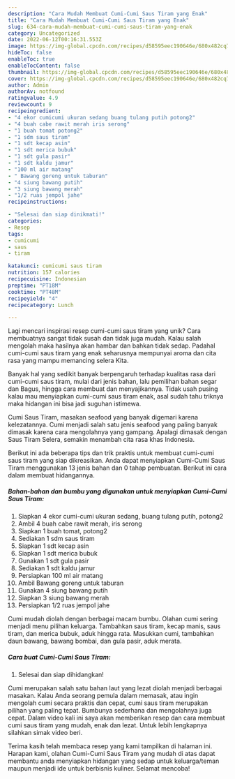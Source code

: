 ```yaml
---
description: "Cara Mudah Membuat Cumi-Cumi Saus Tiram yang Enak"
title: "Cara Mudah Membuat Cumi-Cumi Saus Tiram yang Enak"
slug: 634-cara-mudah-membuat-cumi-cumi-saus-tiram-yang-enak
category: Uncategorized
date: 2022-06-12T00:16:31.553Z
image: https://img-global.cpcdn.com/recipes/d58595eec190646e/680x482cq70/cumi-cumi-saus-tiram-foto-resep-utama.jpg
hideToc: false
enableToc: true
enableTocContent: false
thumbnail: https://img-global.cpcdn.com/recipes/d58595eec190646e/680x482cq70/cumi-cumi-saus-tiram-foto-resep-utama.jpg
cover: https://img-global.cpcdn.com/recipes/d58595eec190646e/680x482cq70/cumi-cumi-saus-tiram-foto-resep-utama.jpg
author: Admin
authorAv: notfound
ratingvalue: 4.9
reviewcount: 9
recipeingredient:
- "4 ekor cumicumi ukuran sedang buang tulang putih potong2"
- "4 buah cabe rawit merah iris serong"
- "1 buah tomat potong2"
- "1 sdm saus tiram"
- "1 sdt kecap asin"
- "1 sdt merica bubuk"
- "1 sdt gula pasir"
- "1 sdt kaldu jamur"
- "100 ml air matang"
- " Bawang goreng untuk taburan"
- "4 siung bawang putih"
- "3 siung bawang merah"
- "1/2 ruas jempol jahe"
recipeinstructions:

- "Selesai dan siap dinikmati!"
categories:
- Resep
tags:
- cumicumi
- saus
- tiram

katakunci: cumicumi saus tiram 
nutrition: 157 calories
recipecuisine: Indonesian
preptime: "PT18M"
cooktime: "PT48M"
recipeyield: "4"
recipecategory: Lunch

---
```





Lagi mencari inspirasi resep cumi-cumi saus tiram yang unik? Cara membuatnya sangat tidak susah dan tidak juga mudah. Kalau salah mengolah maka hasilnya akan hambar dan bahkan tidak sedap. Padahal cumi-cumi saus tiram yang enak seharusnya mempunyai aroma dan cita rasa yang mampu memancing selera Kita.





Banyak hal yang sedikit banyak berpengaruh terhadap kualitas rasa dari cumi-cumi saus tiram, mulai dari jenis bahan, lalu pemilihan bahan segar dan Bagus, hingga cara membuat dan menyajikannya. Tidak usah pusing kalau mau menyiapkan cumi-cumi saus tiram enak,      asal sudah tahu triknya maka hidangan ini bisa jadi suguhan istimewa.














Cumi Saus Tiram, masakan seafood yang banyak digemari karena kelezatannya. Cumi menjadi salah satu jenis seafood yang paling banyak dimasak karena cara mengolahnya yang gampang. Apalagi dimasak dengan Saus Tiram Selera, semakin menambah cita rasa khas Indonesia.






Berikut ini ada beberapa tips dan trik praktis untuk membuat cumi-cumi saus tiram yang siap dikreasikan. Anda dapat menyiapkan Cumi-Cumi Saus Tiram menggunakan 13 jenis bahan dan 0 tahap pembuatan. Berikut ini cara dalam membuat hidangannya.

<!--inarticleads1-->

##### Bahan-bahan dan bumbu yang digunakan untuk menyiapkan Cumi-Cumi Saus Tiram:

1. Siapkan 4 ekor cumi-cumi ukuran sedang, buang tulang putih, potong2
1. Ambil 4 buah cabe rawit merah, iris serong
1. Siapkan 1 buah tomat, potong2
1. Sediakan 1 sdm saus tiram
1. Siapkan 1 sdt kecap asin
1. Siapkan 1 sdt merica bubuk
1. Gunakan 1 sdt gula pasir
1. Sediakan 1 sdt kaldu jamur
1. Persiapkan 100 ml air matang
1. Ambil  Bawang goreng untuk taburan
1. Gunakan 4 siung bawang putih
1. Siapkan 3 siung bawang merah
1. Persiapkan 1/2 ruas jempol jahe


Cumi mudah diolah dengan berbagai macam bumbu. Olahan cumi sering menjadi menu pilihan keluarga. Tambahkan saus tiram, kecap manis, saus tiram, dan merica bubuk, aduk hingga rata. Masukkan cumi, tambahkan daun bawang, bawang bombai, dan gula pasir, aduk merata. 

<!--inarticleads2-->

##### Cara buat Cumi-Cumi Saus Tiram:


1. Selesai dan siap dihidangkan!

Cumi merupakan salah satu bahan laut yang lezat diolah menjadi berbagai masakan. Kalau Anda seorang pemula dalam memasak, atau ingin mengolah cumi secara praktis dan cepat, cumi saus tiram merupakan pilihan yang paling tepat. Bumbunya sederhana dan mengolahnya juga cepat. Dalam video kali ini saya akan memberikan resep dan cara membuat cumi saus tiram yang mudah, enak dan lezat. Untuk lebih lengkapnya silahkan simak video beri. 

Terima kasih telah membaca resep yang kami tampilkan di halaman ini. Harapan kami, olahan Cumi-Cumi Saus Tiram yang mudah di atas dapat membantu anda menyiapkan hidangan yang sedap untuk keluarga/teman maupun menjadi ide untuk berbisnis kuliner. Selamat mencoba!

